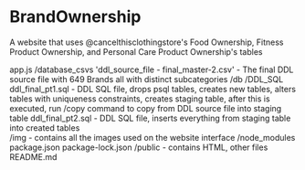 # BrandOwnership
A website that uses @cancelthisclothingstore's Food Ownership, Fitness Product Ownership, and Personal Care Product Ownership's tables




app.js
/database_csvs
    'ddl_source_file - final_master-2.csv' - The final DDL source file with 649 Brands all with
    distinct subcategories
/db
/DDL_SQL
    ddl_final_pt1.sql - DDL SQL file, drops psql tables, creates new tables, alters tables with
    uniqueness constraints, creates staging table, after this is executed, run /copy command to copy
    from DDL source file into staging table
    ddl_final_pt2.sql - DDL SQL file, inserts everything from staging table into created tables  
/img - contains all the images used on the website interface
/node_modules
package.json
package-lock.json
/public - contains HTML, other files
README.md
